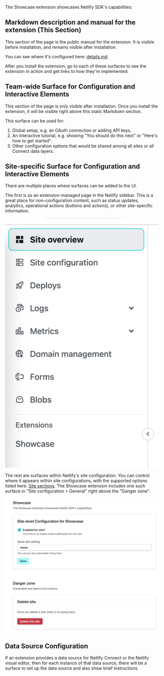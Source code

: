 The Showcase extension showcases Netlify SDK's capabilities:

## Markdown description and manual for the extension (This Section)

This section of the page is the public manual for the extension. It is visible before installation, and remains visible after installation.

You can see where it's configured here: [details.md](https://github.com/netlify/extension-showcase/blob/main/details.md).

After you install the extension, go to each of these surfaces to see the extension in action and get links to how they're implemented:

## Team-wide Surface for Configuration and Interactive Elements

This section of the page is only visible after installation. Once you install the extension, it will be visible right above this static Markdown section.

This surface can be used for:
1. Global setup, e.g. an OAuth connection or adding API keys.
1. An interactive tutorial, e.g. showing "You should do this next" or "Here's how to get started".
1. Other configuration options that would be shared among all sites or all Connect data layers.

## Site-specific Surface for Configuration and Interactive Elements

There are multiple places where surfaces can be added to the UI.

The first is as an extension-managed page in the Netlify sidebar. This is a great place for non-configuration content, such as status updates, analytics, operational actions (buttons and actions), or other site-specific information.

![Netlify sidebar with the Showcase extension](/assets/sidebar.png)

The rest are surfaces within Netlify's site configuration. You can control where it appears within site configurations, with the supported options listed here: [Site sections](https://future-state-v2-docs--sdk.netlify.com/sdk/extension-ui/add-a-new-surface/#site-sections). The Showcase extension includes one such surface in "Site configuration > General" right above the "Danger zone".

![Netlify site settings with the Showcase extension](/assets/site-settings.png)

## Data Source Configuration

If an extension provides a data source for Netlify Connect or the Netlify visual editor, then for each instance of that data source, there will be a surface to set up the data source and also show brief instructions.
